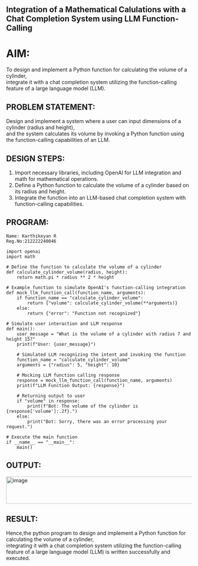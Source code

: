 ## Integration of a Mathematical Calulations with a Chat Completion System using LLM Function-Calling

# AIM:
To design and implement a Python function for calculating the volume of a cylinder,  
integrate it with a chat completion system utilizing the function-calling feature of a large language model (LLM).

## PROBLEM STATEMENT:
Design and implement a system where a user can input dimensions of a cylinder (radius and height),  
and the system calculates its volume by invoking a Python function using the function-calling capabilities of an LLM.


## DESIGN STEPS:

1. Import necessary libraries, including OpenAI for LLM integration and math for mathematical operations.
2. Define a Python function to calculate the volume of a cylinder based on its radius and height.
3. Integrate the function into an LLM-based chat completion system with function-calling capabilities.
   
## PROGRAM:
```
Name: Karthikeyan R
Reg.No:212222240046
```
```
import openai
import math

# Define the function to calculate the volume of a cylinder
def calculate_cylinder_volume(radius, height):
    return math.pi * radius ** 2 * height

# Example function to simulate OpenAI's function-calling integration
def mock_llm_function_call(function_name, arguments):
    if function_name == "calculate_cylinder_volume":
        return {"volume": calculate_cylinder_volume(**arguments)}
    else:
        return {"error": "Function not recognized"}

# Simulate user interaction and LLM response
def main():
    user_message = "What is the volume of a cylinder with radius 7 and height 15?"
    print(f"User: {user_message}")
    
    # Simulated LLM recognizing the intent and invoking the function
    function_name = "calculate_cylinder_volume"
    arguments = {"radius": 5, "height": 10}
    
    # Mocking LLM function calling response
    response = mock_llm_function_call(function_name, arguments)
    print(f"LLM Function Output: {response}")

    # Returning output to user
    if "volume" in response:
        print(f"Bot: The volume of the cylinder is {response['volume']:.2f}.")
    else:
        print("Bot: Sorry, there was an error processing your request.")

# Execute the main function
if __name__ == "__main__":
    main()
```
## OUTPUT:
<img width="808" height="74" alt="image" src="https://github.com/user-attachments/assets/3b51e37c-1acd-4cdb-a462-b96cff48ef00" />

## RESULT:
Hence,the python program to design and implement a Python function for calculating the volume of a cylinder,  
integrating it with a chat completion system utilizing the function-calling feature of a large language model (LLM) is written successfully and executed.

